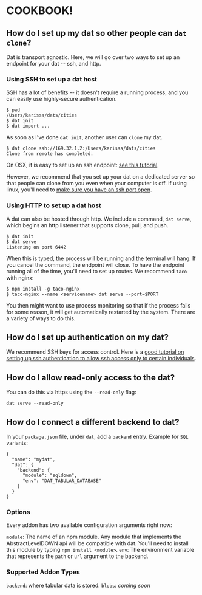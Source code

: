 # COOKBOOK!

## How do I set up my dat so other people can `dat clone`?

Dat is transport agnostic. Here, we will go over two ways to set up an endpoint for your dat -- ssh, and http.

### Using SSH to set up a dat host

SSH has a lot of benefits -- it doesn't require a running process, and you can easily use highly-secure authentication.

```
$ pwd
/Users/karissa/dats/cities
$ dat init
$ dat import ...
```

As soon as I've done `dat init`, another user can `clone` my dat.

```
$ dat clone ssh://169.32.1.2:/Users/karissa/dats/cities
Clone from remote has completed.
```

On OSX, it is easy to set up an ssh endpoint: [see this tutorial](https://support.apple.com/kb/PH18726?locale=en_US).

However, we recommend that you set up your dat on a dedicated server so that people can clone from you even when your computer is off. If using linux, you'll need to [make sure you have an ssh port open](http://www.cyberciti.biz/faq/linux-open-iptables-firewall-port-22-23/).

### Using HTTP to set up a dat host

A dat can also be hosted through http. We include a command, `dat serve`, which begins an http listener that supports clone, pull, and push.

```
$ dat init
$ dat serve
Listening on port 6442

```

When this is typed, the process will be running and the terminal will hang. If you cancel the command, the endpoint will close. To have the endpoint running all of the time, you'll need to set up routes. We recommend `taco` with nginx:

```
$ npm install -g taco-nginx
$ taco-nginx --name <servicename> dat serve --port=$PORT
```

You then might want to use process monitoring so that if the process fails for some reason, it will get automatically restarted by the system. There are a variety of ways to do this.

## How do I set up authentication on my dat?

We recommend SSH keys for access control. Here is a [good tutorial on setting up ssh authentication to allow ssh access only to certain individuals](https://www.digitalocean.com/community/tutorials/how-to-set-up-ssh-keys--2).


## How do I allow read-only access to the dat?

You can do this via https using the `--read-only` flag:

```
dat serve --read-only
```

## How do I connect a different backend to dat?

In your `package.json` file, under `dat`, add a `backend` entry. Example for `SQL` variants:

```
{
  "name": "mydat",
  "dat": {
    "backend": {
      "module": "sqldown",
      "env": "DAT_TABULAR_DATABASE"
    }
  }
}
```

### Options

Every addon has two available configuration arguments right now:

`module`: The name of an npm module. Any module that implements the AbstractLevelDOWN api will be compatible with dat. You'll need to install this module by typing `npm install <module>`.
`env`: The environment variable that represents the `path` or `url` argument to the backend.


### Supported Addon Types

`backend`: where tabular data is stored.
`blobs`: *coming soon*
